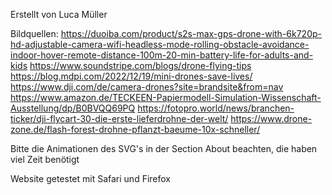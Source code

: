 Erstellt von Luca Müller

Bildquellen:
https://duoiba.com/product/s2s-max-gps-drone-with-6k720p-hd-adjustable-camera-wifi-headless-mode-rolling-obstacle-avoidance-indoor-hover-remote-distance-100m-20-min-battery-life-for-adults-and-kids
https://www.soundstripe.com/blogs/drone-flying-tips
https://blog.mdpi.com/2022/12/19/mini-drones-save-lives/
https://www.dji.com/de/camera-drones?site=brandsite&from=nav
https://www.amazon.de/TECKEEN-Papiermodell-Simulation-Wissenschaft-Ausstellung/dp/B0BVQQ69PQ
https://fotopro.world/news/branchen-ticker/dji-flycart-30-die-erste-lieferdrohne-der-welt/
https://www.drone-zone.de/flash-forest-drohne-pflanzt-baeume-10x-schneller/


Bitte die Animationen des SVG's in der Section About beachten, die haben viel Zeit benötigt

Website getestet mit Safari und Firefox